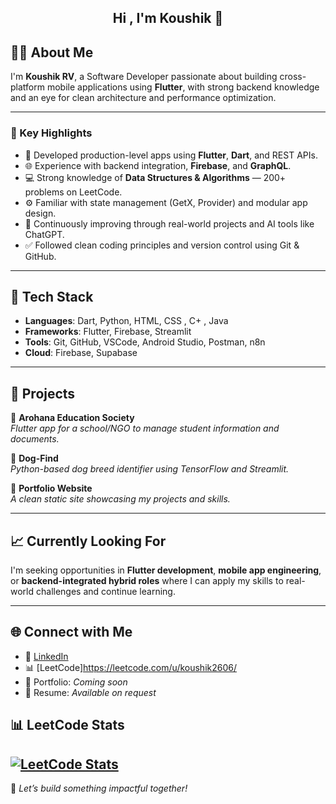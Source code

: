 <h2 align="center"> Hi , I'm Koushik  👋 </h2>

## 👨‍💻 About Me

I'm **Koushik RV**, a Software Developer passionate about building cross-platform mobile applications using **Flutter**, with strong backend knowledge and an eye for clean architecture and performance optimization.

---

### 🚀 Key Highlights

- 📱 Developed production-level apps using **Flutter**, **Dart**, and REST APIs.
- 🌐 Experience with backend integration, **Firebase**, and **GraphQL**.
- 💻 Strong knowledge of **Data Structures & Algorithms** — 200+ problems on LeetCode.
- ⚙️ Familiar with state management (GetX, Provider) and modular app design.
- 🧠 Continuously improving through real-world projects and AI tools like ChatGPT.
- ✅ Followed clean coding principles and version control using Git & GitHub.

---

## 📂 Tech Stack

- **Languages**: Dart, Python, HTML, CSS , C+ , Java
- **Frameworks**: Flutter, Firebase, Streamlit 
- **Tools**: Git, GitHub, VSCode, Android Studio, Postman, n8n
- **Cloud**: Firebase, Supabase 

---

## 🌟 Projects

🔹 **Arohana Education Society**  
*Flutter app for a school/NGO to manage student information and documents.*

🔹 **Dog-Find**  
*Python-based dog breed identifier using TensorFlow and Streamlit.*

🔹 **Portfolio Website**  
*A clean static site showcasing my projects and skills.*

---

## 📈 Currently Looking For

I'm seeking opportunities in **Flutter development**, **mobile app engineering**, or **backend-integrated hybrid roles** where I can apply my skills to real-world challenges and continue learning.

---

## 🌐 Connect with Me

- 💼 [LinkedIn](https://www.linkedin.com/in/venkata-koushik-ravuri-ab6ab0331/)
- 📊 [LeetCode]https://leetcode.com/u/koushik2606/
- 🧾 Portfolio: *Coming soon*
- 📄 Resume: *Available on request*

## 📊 LeetCode Stats

[![LeetCode Stats](https://leetcard.jacoblin.cool/koushik2606?theme=light&font=Noto%20Sans%20Phags%20Pa&ext=heatmap)](https://leetcode.com/koushik2606/)
---

📌 *Let’s build something impactful together!*
